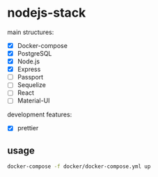 
# nodejs-stack

main structures:

- [X] Docker-compose
- [X] PostgreSQL
- [X] Node.js
- [X] Express
- [ ] Passport
- [ ] Sequelize
- [ ] React
- [ ] Material-UI

development features:

- [X] prettier

## usage

```sh
docker-compose -f docker/docker-compose.yml up
```
